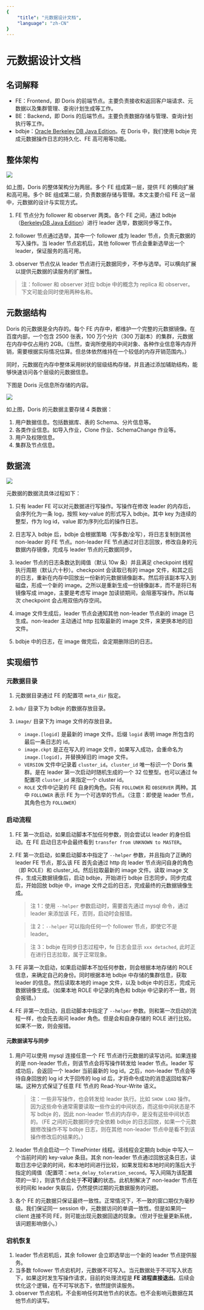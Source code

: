 ```yaml
---
{
    "title": "元数据设计文档",
    "language": "zh-CN"
}
---
```


<!-- 
Licensed to the Apache Software Foundation (ASF) under one
or more contributor license agreements.  See the NOTICE file
distributed with this work for additional information
regarding copyright ownership.  The ASF licenses this file
to you under the Apache License, Version 2.0 (the
"License"); you may not use this file except in compliance
with the License.  You may obtain a copy of the License at

  http://www.apache.org/licenses/LICENSE-2.0

Unless required by applicable law or agreed to in writing,
software distributed under the License is distributed on an
"AS IS" BASIS, WITHOUT WARRANTIES OR CONDITIONS OF ANY
KIND, either express or implied.  See the License for the
specific language governing permissions and limitations
under the License.
-->

# 元数据设计文档

## 名词解释

* FE：Frontend，即 Doris 的前端节点。主要负责接收和返回客户端请求、元数据以及集群管理、查询计划生成等工作。
* BE：Backend，即 Doris 的后端节点。主要负责数据存储与管理、查询计划执行等工作。
* bdbje：[Oracle Berkeley DB Java Edition](http://www.oracle.com/technetwork/database/berkeleydb/overview/index-093405.html)。在 Doris 中，我们使用 bdbje 完成元数据操作日志的持久化、FE 高可用等功能。

## 整体架构
![](/images/apache-doris-architecture.png)

如上图，Doris 的整体架构分为两层。多个 FE 组成第一层，提供 FE 的横向扩展和高可用。多个 BE 组成第二层，负责数据存储与管理。本文主要介绍 FE 这一层中，元数据的设计与实现方式。

1. FE 节点分为 follower 和 observer 两类。各个 FE 之间，通过 bdbje（[BerkeleyDB Java Edition](http://www.oracle.com/technetwork/database/database-technologies/berkeleydb/overview/index-093405.html)）进行 leader 选举，数据同步等工作。

2. follower 节点通过选举，其中一个 follower 成为 leader 节点，负责元数据的写入操作。当 leader 节点宕机后，其他 follower 节点会重新选举出一个 leader，保证服务的高可用。

3. observer 节点仅从 leader 节点进行元数据同步，不参与选举。可以横向扩展以提供元数据的读服务的扩展性。

> 注：follower 和 observer 对应 bdbje 中的概念为 replica 和 observer。下文可能会同时使用两种名称。

## 元数据结构

Doris 的元数据是全内存的。每个 FE 内存中，都维护一个完整的元数据镜像。在百度内部，一个包含 2500 张表，100 万个分片（300 万副本）的集群，元数据在内存中仅占用约 2GB。（当然，查询所使用的中间对象、各种作业信息等内存开销，需要根据实际情况估算。但总体依然维持在一个较低的内存开销范围内。）

同时，元数据在内存中整体采用树状的层级结构存储，并且通过添加辅助结构，能够快速访问各个层级的元数据信息。

下图是 Doris 元信息所存储的内容。

![](/images/metadata_contents.png)

如上图，Doris 的元数据主要存储 4 类数据：

1. 用户数据信息。包括数据库、表的 Schema、分片信息等。
2. 各类作业信息。如导入作业，Clone 作业、SchemaChange 作业等。
3. 用户及权限信息。
4. 集群及节点信息。

## 数据流

![](/images/metadata_stream.png)

元数据的数据流具体过程如下：

1. 只有 leader FE 可以对元数据进行写操作。写操作在修改 leader 的内存后，会序列化为一条 log，按照 key-value 的形式写入 bdbje。其中 key 为连续的整型，作为 log id，value 即为序列化后的操作日志。

2. 日志写入 bdbje 后，bdbje 会根据策略（写多数/全写），将日志复制到其他 non-leader 的 FE 节点。non-leader FE 节点通过对日志回放，修改自身的元数据内存镜像，完成与 leader 节点的元数据同步。

3. leader 节点的日志条数达到阈值（默认 10w 条）并且满足 checkpoint 线程执行周期（默认六十秒）。checkpoint 会读取已有的 image 文件，和其之后的日志，重新在内存中回放出一份新的元数据镜像副本。然后将该副本写入到磁盘，形成一个新的 image。之所以是重新生成一份镜像副本，而不是将已有镜像写成 image，主要是考虑写 image 加读锁期间，会阻塞写操作。所以每次 checkpoint 会占用双倍内存空间。

4. image 文件生成后，leader 节点会通知其他 non-leader 节点新的 image 已生成。non-leader 主动通过 http 拉取最新的 image 文件，来更换本地的旧文件。

5. bdbje 中的日志，在 image 做完后，会定期删除旧的日志。

## 实现细节

### 元数据目录

1. 元数据目录通过 FE 的配置项 `meta_dir` 指定。

2. `bdb/` 目录下为 bdbje 的数据存放目录。

3. `image/` 目录下为 image 文件的存放目录。

	* 	`image.[logid]` 是最新的 image 文件。后缀 `logid` 表明 image 所包含的最后一条日志的 id。
	*  `image.ckpt` 是正在写入的 image 文件，如果写入成功，会重命名为 `image.[logid]`，并替换掉旧的 image 文件。
	*  `VERSION` 文件中记录着 `cluster_id`。`cluster_id` 唯一标识一个 Doris 集群。是在 leader 第一次启动时随机生成的一个 32 位整型。也可以通过 fe 配置项 `cluster_id` 来指定一个 cluster id。
	*  `ROLE` 文件中记录的 FE 自身的角色。只有 `FOLLOWER` 和 `OBSERVER` 两种。其中 `FOLLOWER` 表示 FE 为一个可选举的节点。（注意：即使是 leader 节点，其角色也为 `FOLLOWER`）

### 启动流程

1. FE 第一次启动，如果启动脚本不加任何参数，则会尝试以 leader 的身份启动。在 FE 启动日志中会最终看到 `transfer from UNKNOWN to MASTER`。

2. FE 第一次启动，如果启动脚本中指定了 `--helper` 参数，并且指向了正确的 leader FE 节点，那么该 FE 首先会通过 http 向 leader 节点询问自身的角色（即 ROLE）和 cluster_id。然后拉取最新的 image 文件。读取 image 文件，生成元数据镜像后，启动 bdbje，开始进行 bdbje 日志同步。同步完成后，开始回放 bdbje 中，image 文件之后的日志，完成最终的元数据镜像生成。

	> 注 1：使用 `--helper` 参数启动时，需要首先通过 mysql 命令，通过 leader 来添加该 FE，否则，启动时会报错。
	
	> 注 2：`--helper` 可以指向任何一个 follower 节点，即使它不是 leader。
	
	> 注 3：bdbje 在同步日志过程中，fe 日志会显示 `xxx detached`, 此时正在进行日志拉取，属于正常现象。

3. FE 非第一次启动，如果启动脚本不加任何参数，则会根据本地存储的 ROLE 信息，来确定自己的身份。同时根据本地 bdbje 中存储的集群信息，获取 leader 的信息。然后读取本地的 image 文件，以及 bdbje 中的日志，完成元数据镜像生成。（如果本地 ROLE 中记录的角色和 bdbje 中记录的不一致，则会报错。）

4. FE 非第一次启动，且启动脚本中指定了 `--helper` 参数。则和第一次启动的流程一样，也会先去询问 leader 角色。但是会和自身存储的 ROLE 进行比较。如果不一致，则会报错。

#### 元数据读写与同步

1. 用户可以使用 mysql 连接任意一个 FE 节点进行元数据的读写访问。如果连接的是 non-leader 节点，则该节点会将写操作转发给 leader 节点。leader 写成功后，会返回一个 leader 当前最新的 log id。之后，non-leader 节点会等待自身回放的 log id 大于回传的 log id 后，才将命令成功的消息返回给客户端。这种方式保证了任意 FE 节点的 Read-Your-Write 语义。

	> 注：一些非写操作，也会转发给 leader 执行。比如 `SHOW LOAD` 操作。因为这些命令通常需要读取一些作业的中间状态，而这些中间状态是不写 bdbje 的，因此 non-leader 节点的内存中，是没有这些中间状态的。（FE 之间的元数据同步完全依赖 bdbje 的日志回放，如果一个元数据修改操作不写 bdbje 日志，则在其他 non-leader 节点中是看不到该操作修改后的结果的。）

2. leader 节点会启动一个 TimePrinter 线程。该线程会定期向 bdbje 中写入一个当前时间的 key-value 条目。其余 non-leader 节点通过回放这条日志，读取日志中记录的时间，和本地时间进行比较，如果发现和本地时间的落后大于指定的阈值（配置项：`meta_delay_toleration_second`。写入间隔为该配置项的一半），则该节点会处于**不可读**的状态。此机制解决了 non-leader 节点在长时间和 leader 失联后，仍然提供过期的元数据服务的问题。

3. 各个 FE 的元数据只保证最终一致性。正常情况下，不一致的窗口期仅为毫秒级。我们保证同一 session 中，元数据访问的单调一致性。但是如果同一 client 连接不同 FE，则可能出现元数据回退的现象。（但对于批量更新系统，该问题影响很小。）

### 宕机恢复

1. leader 节点宕机后，其余 follower 会立即选举出一个新的 leader 节点提供服务。
2. 当多数 follower 节点宕机时，元数据不可写入。当元数据处于不可写入状态下，如果这时发生写操作请求，目前的处理流程是 **FE 进程直接退出**。后续会优化这个逻辑，在不可写状态下，依然提供读服务。
3. observer 节点宕机，不会影响任何其他节点的状态。也不会影响元数据在其他节点的读写。
